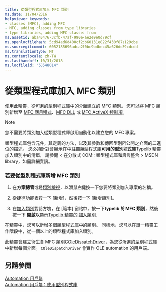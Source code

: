 ```yaml
---
title: 從類型程式庫加入 MFC 類別
ms.date: 11/04/2016
helpviewer_keywords:
- classes [MFC], adding MFC
- MFC, adding classes from type libraries
- type libraries, adding MFC classes from
ms.assetid: aba40476-3cfb-47af-990e-ae2e9e0d79cf
ms.openlocfilehash: 5cd94ad6d400cf2db60131e822f430f87a129cbe
ms.sourcegitcommit: 6052185696adca270bc9bdbec45a626dd89cdcdd
ms.translationtype: MT
ms.contentlocale: zh-TW
ms.lasthandoff: 10/31/2018
ms.locfileid: "50548014"
---
```

# <a name="adding-an-mfc-class-from-a-type-library"></a>從類型程式庫加入 MFC 類別

使用此精靈，從可用的型別程式庫中的介面建立的 MFC 類別。 您可以將 MFC 類別新增至 [MFC 應用程式](../../mfc/reference/creating-an-mfc-application.md)、[MFC DLL](../../mfc/reference/creating-an-mfc-dll-project.md) 或 [MFC ActiveX 控制項](../../mfc/reference/creating-an-mfc-activex-control.md)。

> [!NOTE]
>  您不需要將類別加入從類型程式庫啟用自動化以建立您的 MFC 專案。

類型程式庫包含元件，其定義的方法，以及其參數和傳回型別所公開之介面的二進位的描述。 您必須針對會顯示在中註冊類型程式庫**可用的型別程式庫**Typelib 精靈加入類別中的清單。 請參閱 < 在分散式 COM:: 類型程式庫和語言整合 > MSDN library，如需詳細資訊。

### <a name="to-add-an-mfc-class-from-a-type-library"></a>若要從型別程式庫新增 MFC 類別

1. 在**方案總管**或是[類別檢視](/visualstudio/ide/viewing-the-structure-of-code)，以滑鼠右鍵按一下您要將類別加入專案的名稱。

1. 從捷徑功能表按一下 [新增]，然後按一下 [新增類別]。

1. 在[加入類別](../../ide/add-class-dialog-box.md)對話方塊，在 [範本] 窗格中，按一下**typelib 的 MFC 類別**，然後按一下 **開啟**以顯示[Typelib 精靈的 加入類別](../../mfc/reference/add-class-from-typelib-wizard.md).

在精靈中，您可以新增多個類型程式庫中的類別。 同樣地，您可以在單一精靈工作階段中，從一個以上的類型程式庫加入類別。

此精靈會建立衍生自 MFC 類別[COleDispatchDriver](../../mfc/reference/coledispatchdriver-class.md)，為您從所選的型別程式庫中新增每個介面。 `COleDispatchDriver` 會實作 OLE automation 的用戶端。

## <a name="see-also"></a>另請參閱

[Automation 用戶端](../../mfc/automation-clients.md)<br/>
[Automation 用戶端：使用型別程式庫](../../mfc/automation-clients-using-type-libraries.md)

